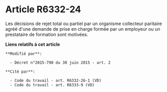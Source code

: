 # Article R6332-24

Les décisions de rejet total ou partiel par un organisme collecteur paritaire agréé d'une demande de prise en charge formée
par un employeur ou un prestataire de formation sont motivées.

**Liens relatifs à cet article**

	**Modifié par**:

	  - Décret n°2015-790 du 30 juin 2015 - art. 2

	**Cité par**:

	  - Code du travail - art. R6332-26-1 (VD)
	  - Code du travail - art. R6333-9 (VD)
